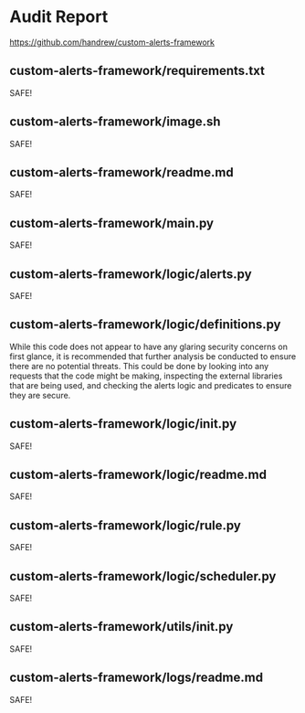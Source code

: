 # Audit Report
https://github.com/handrew/custom-alerts-framework

## custom-alerts-framework/requirements.txt
SAFE!

## custom-alerts-framework/image.sh
SAFE!

## custom-alerts-framework/readme.md
SAFE!

## custom-alerts-framework/main.py
SAFE!

## custom-alerts-framework/logic/alerts.py
SAFE!

## custom-alerts-framework/logic/definitions.py
While this code does not appear to have any glaring security concerns on first glance, it is recommended that further analysis be conducted to ensure there are no potential threats. This could be done by looking into any requests that the code might be making, inspecting the external libraries that are being used, and checking the alerts logic and predicates to ensure they are secure.

## custom-alerts-framework/logic/__init__.py
SAFE!

## custom-alerts-framework/logic/readme.md
SAFE!

## custom-alerts-framework/logic/rule.py
SAFE!

## custom-alerts-framework/logic/scheduler.py
SAFE!

## custom-alerts-framework/utils/__init__.py
SAFE!

## custom-alerts-framework/logs/readme.md
SAFE!

